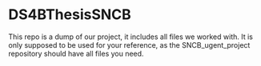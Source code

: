 # DS4BThesisSNCB

This repo is a dump of our project, it includes all files we worked with.
It is only supposed to be used for your reference, as the SNCB_ugent_project repository should have all files you need.
